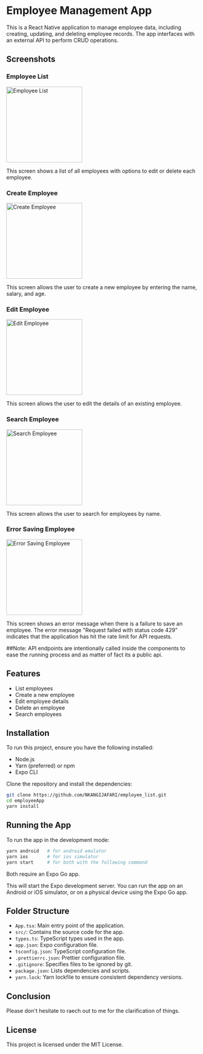 # Employee Management App

This is a React Native application to manage employee data, including creating, updating, and deleting employee records. The app interfaces with an external API to perform CRUD operations.

## Screenshots

### Employee List

<img src="https://github.com/user-attachments/assets/8857902b-b81b-40e4-9ca4-05c3d11ad32a" alt="Employee List" width="200">

This screen shows a list of all employees with options to edit or delete each employee.

### Create Employee

<img src="https://github.com/user-attachments/assets/482bcc27-0cf0-4067-bd2b-a08458dca9d5" alt="Create Employee" width="200">

This screen allows the user to create a new employee by entering the name, salary, and age.

### Edit Employee

<img src="https://github.com/user-attachments/assets/3dc449fa-1df4-47a1-b971-441511b9862f" alt="Edit Employee" width="200">

This screen allows the user to edit the details of an existing employee.

### Search Employee

<img src="https://github.com/user-attachments/assets/914a2eb1-bf37-44bd-a1d3-3ff59cf6be05" alt="Search Employee" width="200">

This screen allows the user to search for employees by name.

### Error Saving Employee

<img src="https://github.com/user-attachments/assets/f63e07c8-6046-4cfd-91d2-a1b0716007c3" alt="Error Saving Employee" width="200">

This screen shows an error message when there is a failure to save an employee. The error message "Request failed with status code 429" indicates that the application has hit the rate limit for API requests.


##Note: API endpoints are intentionally called inside the components to ease the running process and as matter of fact its a public api.

## Features

- List employees
- Create a new employee
- Edit employee details
- Delete an employee
- Search employees

## Installation

To run this project, ensure you have the following installed:

- Node.js
- Yarn (preferred) or npm
- Expo CLI

Clone the repository and install the dependencies:

```bash
git clone https://github.com/NKANGIJAFARI/employee_list.git
cd employeeApp
yarn install
```

## Running the App

To run the app in the development mode:

```bash
yarn android   # for android emulator
yarn ios       # for ios simulator
yarn start     # for both with the following command
```

Both require an Expo Go app.

This will start the Expo development server. You can run the app on an Android or iOS simulator, or on a physical device using the Expo Go app.

## Folder Structure

- `App.tsx`: Main entry point of the application.
- `src/`: Contains the source code for the app.
- `types.ts`: TypeScript types used in the app.
- `app.json`: Expo configuration file.
- `tsconfig.json`: TypeScript configuration file.
- `.prettierrc.json`: Prettier configuration file.
- `.gitignore`: Specifies files to be ignored by git.
- `package.json`: Lists dependencies and scripts.
- `yarn.lock`: Yarn lockfile to ensure consistent dependency versions.


## Conclusion
Please don't hesitate to raech out to me for the clarification of things.
## License

This project is licensed under the MIT License.
